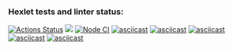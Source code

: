 ### Hexlet tests and linter status:

[![Actions Status](https://github.com/n1k1t1nat/frontend-project-lvl1/workflows/hexlet-check/badge.svg)](https://github.com/n1k1t1nat/frontend-project-lvl1/actions)
<a href="https://codeclimate.com/github/codeclimate/codeclimate/maintainability"><img src="https://api.codeclimate.com/v1/badges/a99a88d28ad37a79dbf6/maintainability" /></a>
[![Node CI](https://github.com/n1k1t1nat/frontend-project-lvl1/actions/workflows/nodejs.yml/badge.svg?branch=main)](https://github.com/n1k1t1nat/frontend-project-lvl1/actions/workflows/nodejs.yml)
[![asciicast](https://asciinema.org/a/453725.svg)](https://asciinema.org/a/453725)
[![asciicast](https://asciinema.org/a/pbrHgM4xSb0ROUS8H5hfJVRaY.svg)](https://asciinema.org/a/pbrHgM4xSb0ROUS8H5hfJVRaY)
[![asciicast](https://asciinema.org/a/WWlSH7dlcOwOH2i1IizUaWJ8e.svg)](https://asciinema.org/a/WWlSH7dlcOwOH2i1IizUaWJ8e)
[![asciicast](https://asciinema.org/a/tL8hvCMNs0A5VJ3gS4idRNKRr.svg)](https://asciinema.org/a/tL8hvCMNs0A5VJ3gS4idRNKRr)
[![asciicast](https://asciinema.org/a/vD9a98G6malXfV2263mxhGQvV.svg)](https://asciinema.org/a/vD9a98G6malXfV2263mxhGQvV)
